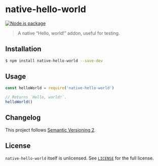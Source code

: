 # native-hello-world

[![Node.js package](https://img.shields.io/npm/v/native-hello-world.svg)](https://www.npmjs.com/package/native-hello-world)

> A native “Hello, world!” addon, useful for testing.

## Installation

```sh
$ npm install native-hello-world --save-dev
```

## Usage

```js
const helloWorld = require('native-hello-world')

// Returns `Hello, world!`.
helloWorld()
```

## Changelog

This project follows [Semantic Versioning 2](http://semver.org/).

## License

`native-hello-world` itself is unlicensed.
See [`LICENSE`](./LICENSE) for the full license.
